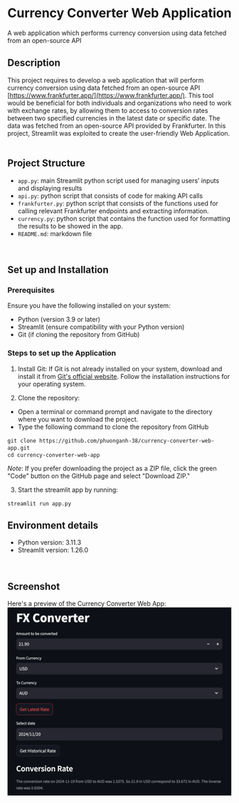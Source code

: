 # **Currency Converter Web Application**
A web application which performs currency conversion using data fetched from an open-source API
<br>

## **Description**

This project requires to develop a web application that will perform currency conversion using data fetched from an open-source API [https://www.frankfurter.app/](https://www.frankfurter.app/). This tool would be beneficial for both individuals and organizations who need to work with exchange rates, by allowing them to access to conversion rates between two specified currencies in the latest date or specific date. 
The data was fetched from an open-source API provided by Frankfurter. In this project, Streamlit was exploited to create the user-friendly Web Application.<br>
<br>

## **Project Structure**
- `app.py`: main Streamlit python script used for managing users’ inputs and displaying results
- `api.py`: python script that consists of code for making API calls
- `frankfurter.py`: python script that consists of the functions used for calling relevant Frankfurter endpoints and extracting information.
- `currency.py`: python script that contains the function used for formatting the results to be showed in the app.
- `README.md`: markdown file<br>
<br>

## **Set up and Installation**

### Prerequisites
Ensure you have the following installed on your system:
- Python (version 3.9 or later)
- Streamlit (ensure compatibility with your Python version)
- Git (if cloning the repository from GitHub)

### Steps to set up the Application
1. Install Git: If Git is not already installed on your system, download and install it from [Git's official website](https://git-scm.com/). Follow the installation instructions for your operating system.
  
2. Clone the repository:
- Open a terminal or command prompt and navigate to the directory where you want to download the project.
- Type the following command to clone the repository from GitHub

```
git clone https://github.com/phuonganh-38/currency-converter-web-app.git
cd currency-converter-web-app
```

*Note*: If you prefer downloading the project as a ZIP file, click the green "Code" button on the GitHub page and select "Download ZIP." 

3. Start the streamlit app by running:
```
streamlit run app.py
```

## **Environment details**
- Python version: 3.11.3
- Streamlit version: 1.26.0<br>
<br>

## **Screenshot**

Here's a preview of the Currency Converter Web App: 
![Currency Converter](currency_converter_screenshot.png)


